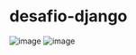 # desafio-django
![image](https://user-images.githubusercontent.com/63107417/186021865-fb56ad26-baa2-4374-b26f-244dfe1e30fd.png)
![image](https://user-images.githubusercontent.com/63107417/186021877-ecb286a1-65a2-4a88-ab83-4b0302ba21f1.png)
